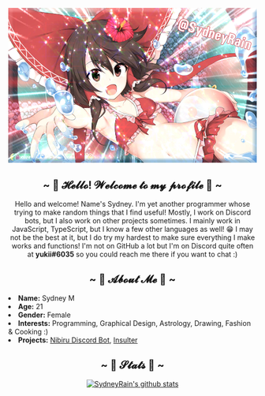 <p align="center">
  <img src="Banner.png" alt="Banner"></a>
  <h2 align="center">~ 💖 𝓗𝓮𝓵𝓵𝓸! 𝓦𝓮𝓵𝓬𝓸𝓶𝓮 𝓽𝓸 𝓶𝔂 𝓹𝓻𝓸𝓯𝓲𝓵𝓮 💖 ~</h1>
  <p align="center">Hello and welcome! Name's Sydney. I'm yet another programmer whose trying to make random things that I find useful! Mostly, I work on Discord bots, but I also work on other projects sometimes. I mainly work in JavaScript, TypeScript, but I know a few other languages as well! 😁 I may not be the best at it, but I do try my hardest to make sure everything I make works and functions! I'm not on GitHub a lot but I'm on Discord quite often at <b>yukii#6035</b> so you could reach me there if you want to chat :)
</p>
  <h2 align="center">~ 💖 𝓐𝓫𝓸𝓾𝓽 𝓜𝓮 💖 ~</h1>
  <li>
  <b>Name:</b> Sydney M</li>
  <li>
  <b>Age:</b> 21
  </li>
  <li>
  <b>Gender:</b> Female
  </li>
  <li>
  <b>Interests:</b> Programming, Graphical Design, Astrology, Drawing, Fashion & Cooking :)
  </li>
  <li>
  <b>Projects:</b> <a href="https://github.com/SydneyRain/nibiru">Nibiru Discord Bot</a>, <a href="https://github.com/SydneyRain/insult">Insulter</a>
  </li>
  <h2 align="center">~ 💖 𝓢𝓽𝓪𝓽𝓼 💖 ~</h1>
  <p align="center">
  <a href="https://github.com/sydneyrain"><img src="https://github-readme-stats.vercel.app/api?username=SydneyRain&hide_border=true&show_icons=true" alt="SydneyRain's github stats"></a></p>

<!--
**SydneyRain/SydneyRain** is a ✨ _special_ ✨ repository because its `README.md` (this file) appears on your GitHub profile.

Here are some ideas to get you started:

- 🔭 I’m currently working on ...
- 🌱 I’m currently learning ...
- 👯 I’m looking to collaborate on ...
- 🤔 I’m looking for help with ...
- 💬 Ask me about ...
- 📫 How to reach me: ...
- 😄 Pronouns: ...
- ⚡ Fun fact: ...
-->
